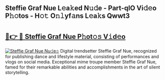 ## Steffie Graf Nue L𝚎a𝚔ed N𝚞𝚍e - Part-qlO Vi𝚍𝚎o P𝚑𝚘tos - H𝚘𝚝 O𝚗𝚕yf𝚊ns L𝚎a𝚔s Qwwt3

# <h2><a href="http://kfa998.oniu.top/?m=Steffie+Graf+Nue">🔗👉 🔴 Steffie Graf Nue P𝚑ot𝚘𝚜 V𝚒d𝚎o</a></h2>

[![Steffie Graf Nue Nu𝚍e𝚜](https://i.imgur.com/0qMVB7G.gif)](http://kfa998.oniu.top/?m=Steffie+Graf+Nue)
Digital trendsetter Steffie Graf Nue, recognized for publishing dance and lifestyle material, consisting of performances and vlogs on social media. Exceptional mime troupe member Steffie Graf Nue, famed for their remarkable abilities and accomplishments in the art of silent storytelling.  
